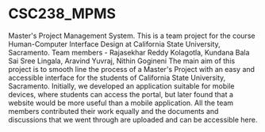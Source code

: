 # CSC238_MPMS
Master's Project Management System. This is a team project for the course Human-Computer Interface Design at California State University, Sacramento.
Team members - Rajasekhar Reddy Kolagotla, Kundana Bala Sai Sree Lingala, Aravind Yuvraj, Nithin Gogineni
The main aim of this project is to smooth line the process of a Master's Project with an easy and accessible interface for the students of California State University, Sacramento.
Initially, we developed an application suitable for mobile devices, where students can access the portal, but later found that a website would be more useful than a mobile application.
All the team members contributed their work equally and the documents and discussions that we went through are uploaded and can be accessible here.
